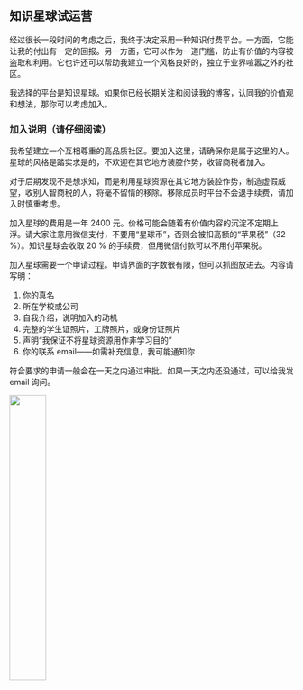 <div class="inner">
<h2>知识星球试运营</h2>
<p>经过很长一段时间的考虑之后，我终于决定采用一种知识付费平台。一方面，它能让我的付出有一定的回报。另一方面，它可以作为一道门槛，防止有价值的内容被盗取和利用。它也许还可以帮助我建立一个风格良好的，独立于业界喧嚣之外的社区。</p>
<p>我选择的平台是知识星球。如果你已经长期关注和阅读我的博客，认同我的价值观和想法，那你可以考虑加入。</p>
<h3 id="加入说明请仔细阅读">加入说明（请仔细阅读）</h3>
<p>我希望建立一个互相尊重的高品质社区。要加入这里，请确保你是属于这里的人。星球的风格是踏实求是的，不欢迎在其它地方装腔作势，收智商税者加入。</p>
<p>对于后期发现不是想求知，而是利用星球资源在其它地方装腔作势，制造虚假威望，收别人智商税的人，将毫不留情的移除。移除成员时平台不会退手续费，请加入时慎重考虑。</p>
<p>加入星球的费用是一年 2400 元。价格可能会随着有价值内容的沉淀不定期上浮。请大家注意用微信支付，不要用“星球币”，否则会被扣高额的“苹果税”（32 %）。知识星球会收取 20 % 的手续费，但用微信付款可以不用付苹果税。</p>
<p>加入星球需要一个申请过程。申请界面的字数很有限，但可以抓图放进去。内容请写明：</p>
<ol>
<li>你的真名</li>
<li>所在学校或公司</li>
<li>自我介绍，说明加入的动机</li>
<li>完整的学生证照片，工牌照片，或身份证照片</li>
<li>声明“我保证不将星球资源用作非学习目的”</li>
<li>你的联系 email——如需补充信息，我可能通知你</li>
</ol>
<p>符合要求的申请一般会在一天之内通过审批。如果一天之内还没通过，可以给我发 email 询问。</p>
<p><img src="http://www.yinwang.org/images/zsxq.jpg" width="36%" /></p>
</div>
<!--
<div class="ad-banner" style="margin-top: 5px">
<script async src="//pagead2.googlesyndication.com/pagead/js/adsbygoogle.js"></script>
<ins class="adsbygoogle"
                    style="display:inline-block;width:100%;height:90px"
                    data-ad-client="ca-pub-1331524016319584"
                    data-ad-slot="6657867155"></ins>
<script>(adsbygoogle = window.adsbygoogle || []).push({});</script>
</div>
<script data-ad-client="ca-pub-1331524016319584" async
            src="https://pagead2.googlesyndication.com/pagead/js/adsbygoogle.js">
</script>
        -->
    